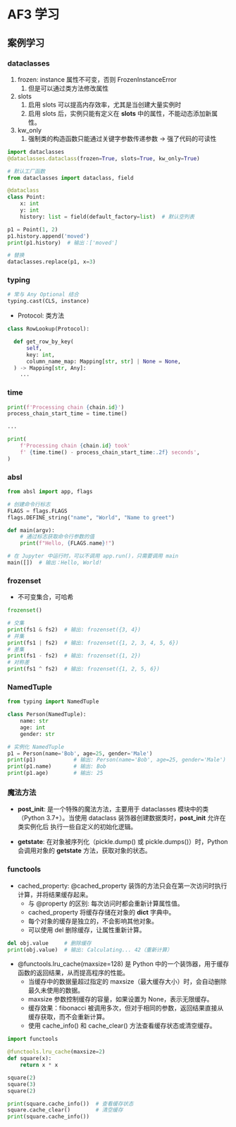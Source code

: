 # AF3 学习

## 案例学习

### dataclasses

1. frozen: instance 属性不可变，否则 FrozenInstanceError
   1. 但是可以通过类方法修改属性
2. slots
   1. 启用 slots 可以提高内存效率，尤其是当创建大量实例时
   2. 启用 slots 后，实例只能有定义在 **slots** 中的属性，不能动态添加新属性。
3. kw_only
   1. 强制类的构造函数只能通过关键字参数传递参数 -> 强了代码的可读性

```python
import dataclasses
@dataclasses.dataclass(frozen=True, slots=True, kw_only=True)

# 默认工厂函数
from dataclasses import dataclass, field

@dataclass
class Point:
    x: int
    y: int
    history: list = field(default_factory=list)  # 默认空列表

p1 = Point(1, 2)
p1.history.append('moved')
print(p1.history)  # 输出：['moved']

# 替换
dataclasses.replace(p1, x=3)
```

### typing

```python
# 常与 Any Optional 结合
typing.cast(CLS, instance)
```

- Protocol: 类方法

```python
class RowLookup(Protocol):

  def get_row_by_key(
      self,
      key: int,
      column_name_map: Mapping[str, str] | None = None,
  ) -> Mapping[str, Any]:
    ...
```

### time

```python
print(f'Processing chain {chain.id}')
process_chain_start_time = time.time()

...

print(
    f'Processing chain {chain.id} took'
    f' {time.time() - process_chain_start_time:.2f} seconds',
)
```

### absl

```python
from absl import app, flags

# 创建命令行标志
FLAGS = flags.FLAGS
flags.DEFINE_string("name", "World", "Name to greet")

def main(argv):
    # 通过标志获取命令行参数的值
    print(f"Hello, {FLAGS.name}!")

# 在 Jupyter 中运行时，可以不调用 app.run()，只需要调用 main
main([])  # 输出：Hello, World!
```

### frozenset

- 不可变集合，可哈希

```python
frozenset()

# 交集
print(fs1 & fs2)  # 输出: frozenset({3, 4})
# 并集
print(fs1 | fs2)  # 输出: frozenset({1, 2, 3, 4, 5, 6})
# 差集
print(fs1 - fs2)  # 输出: frozenset({1, 2})
# 对称差
print(fs1 ^ fs2)  # 输出: frozenset({1, 2, 5, 6})
```

### NamedTuple

```python
from typing import NamedTuple

class Person(NamedTuple):
    name: str
    age: int
    gender: str

# 实例化 NamedTuple
p1 = Person(name='Bob', age=25, gender='Male')
print(p1)            # 输出: Person(name='Bob', age=25, gender='Male')
print(p1.name)       # 输出: Bob
print(p1.age)        # 输出: 25
```

### 魔法方法

- __post_init__: 是一个特殊的魔法方法，主要用于 dataclasses 模块中的类（Python 3.7+）。当使用 dataclass 装饰器创建数据类时，__post_init__ 允许在 类实例化后 执行一些自定义的初始化逻辑。

- __getstate__: 在对象被序列化（pickle.dump() 或 pickle.dumps()）时，Python 会调用对象的 __getstate__ 方法，获取对象的状态。


### functools

- cached_property: @cached_property 装饰的方法只会在第一次访问时执行计算，并将结果缓存起来。
  - 与 @property 的区别: 每次访问时都会重新计算属性值。
  - cached_property 将缓存存储在对象的 __dict__ 字典中。
  - 每个对象的缓存是独立的，不会影响其他对象。
  - 可以使用 del 删除缓存，让属性重新计算。

```python
del obj.value     # 删除缓存
print(obj.value)  # 输出: Calculating... 42（重新计算）
```

- @functools.lru_cache(maxsize=128) 是 Python 中的一个装饰器，用于缓存函数的返回结果，从而提高程序的性能。
  - 当缓存中的数据量超过指定的 maxsize（最大缓存大小）时，会自动删除最久未使用的数据。
  - maxsize 参数控制缓存的容量，如果设置为 None，表示无限缓存。
  - 缓存效果：fibonacci 被调用多次，但对于相同的参数，返回结果直接从缓存获取，而不会重新计算。
  - 使用 cache_info() 和 cache_clear() 方法查看缓存状态或清空缓存。

```python
import functools

@functools.lru_cache(maxsize=2)
def square(x):
    return x * x

square(2)
square(3)
square(2)

print(square.cache_info())  # 查看缓存状态
square.cache_clear()        # 清空缓存
print(square.cache_info())
```
